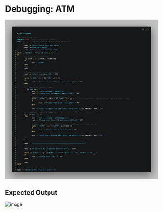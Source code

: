 # Debugging: ATM
![image](https://github.com/n106ky/SLG-OPS102/blob/main/images/w11_ATM_debug.png)

## Expected Output
![image](https://github.com/user-attachments/assets/da8cd5b7-bbd9-46ec-80e2-62d132e4f6a8)
